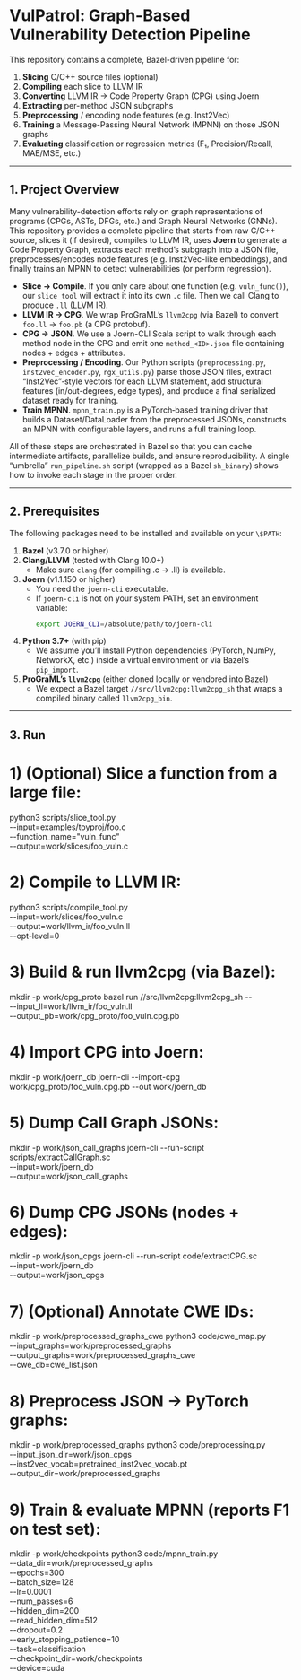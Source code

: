 # VulPatrol: Graph-Based Vulnerability Detection Pipeline

This repository contains a complete, Bazel-driven pipeline for:
1. **Slicing** C/C++ source files (optional)  
2. **Compiling** each slice to LLVM IR  
3. **Converting** LLVM IR → Code Property Graph (CPG) using Joern  
4. **Extracting** per-method JSON subgraphs  
5. **Preprocessing** / encoding node features (e.g. Inst2Vec)  
6. **Training** a Message-Passing Neural Network (MPNN) on those JSON graphs  
7. **Evaluating** classification or regression metrics (F₁, Precision/Recall, MAE/MSE, etc.)

---

## 1. Project Overview

Many vulnerability-detection efforts rely on graph representations of programs (CPGs, ASTs, DFGs, etc.) and Graph Neural Networks (GNNs). This repository provides a complete pipeline that starts from raw C/C++ source, slices it (if desired), compiles to LLVM IR, uses **Joern** to generate a Code Property Graph, extracts each method’s subgraph into a JSON file, preprocesses/encodes node features (e.g. Inst2Vec-like embeddings), and finally trains an MPNN to detect vulnerabilities (or perform regression).  

- **Slice → Compile**. If you only care about one function (e.g. `vuln_func()`), our `slice_tool` will extract it into its own `.c` file. Then we call Clang to produce `.ll` (LLVM IR).  
- **LLVM IR → CPG**. We wrap ProGraML’s `llvm2cpg` (via Bazel) to convert `foo.ll` → `foo.pb` (a CPG protobuf).  
- **CPG → JSON**. We use a Joern-CLI Scala script to walk through each method node in the CPG and emit one `method_<ID>.json` file containing nodes + edges + attributes.  
- **Preprocessing / Encoding**. Our Python scripts (`preprocessing.py`, `inst2vec_encoder.py`, `rgx_utils.py`) parse those JSON files, extract “Inst2Vec”‐style vectors for each LLVM statement, add structural features (in/out-degrees, edge types), and produce a final serialized dataset ready for training.  
- **Train MPNN**. `mpnn_train.py` is a PyTorch‐based training driver that builds a Dataset/DataLoader from the preprocessed JSONs, constructs an MPNN with configurable layers, and runs a full training loop.  

All of these steps are orchestrated in Bazel so that you can cache intermediate artifacts, parallelize builds, and ensure reproducibility. A single “umbrella” `run_pipeline.sh` script (wrapped as a Bazel `sh_binary`) shows how to invoke each stage in the proper order.

---

## 2. Prerequisites

The following packages need to be installed and available on your `\$PATH`:

1. **Bazel** (v3.7.0 or higher)  
2. **Clang/LLVM** (tested with Clang 10.0+)  
   - Make sure `clang` (for compiling .c → .ll) is available.  
3. **Joern** (v1.1.150 or higher)  
   - You need the `joern-cli` executable.  
   - If `joern-cli` is not on your system PATH, set an environment variable:  
     ```bash
     export JOERN_CLI=/absolute/path/to/joern-cli
     ```
4. **Python 3.7+** (with pip)  
   - We assume you’ll install Python dependencies (PyTorch, NumPy, NetworkX, etc.) inside a virtual environment or via Bazel’s `pip_import`.  
5. **ProGraML’s `llvm2cpg`** (either cloned locally or vendored into Bazel)  
   - We expect a Bazel target `//src/llvm2cpg:llvm2cpg_sh` that wraps a compiled binary called `llvm2cpg_bin`.

---

## 3. Run
# 1) (Optional) Slice a function from a large file:
python3 scripts/slice_tool.py \
  --input=examples/toyproj/foo.c \
  --function_name="vuln_func" \
  --output=work/slices/foo_vuln.c

# 2) Compile to LLVM IR:
python3 scripts/compile_tool.py \
  --input=work/slices/foo_vuln.c \
  --output=work/llvm_ir/foo_vuln.ll \
  --opt-level=0

# 3) Build & run llvm2cpg (via Bazel):
mkdir -p work/cpg_proto
bazel run //src/llvm2cpg:llvm2cpg_sh -- \
  --input_ll=work/llvm_ir/foo_vuln.ll \
  --output_pb=work/cpg_proto/foo_vuln.cpg.pb

# 4) Import CPG into Joern:
mkdir -p work/joern_db
joern-cli --import-cpg work/cpg_proto/foo_vuln.cpg.pb --out work/joern_db

# 5) Dump Call Graph JSONs:
mkdir -p work/json_call_graphs
joern-cli --run-script scripts/extractCallGraph.sc \
  --input=work/joern_db \
  --output=work/json_call_graphs

# 6) Dump CPG JSONs (nodes + edges):
mkdir -p work/json_cpgs
joern-cli --run-script code/extractCPG.sc \
  --input=work/joern_db \
  --output=work/json_cpgs

# 7) (Optional) Annotate CWE IDs:
mkdir -p work/preprocessed_graphs_cwe
python3 code/cwe_map.py \
  --input_graphs=work/preprocessed_graphs \
  --output_graphs=work/preprocessed_graphs_cwe \
  --cwe_db=cwe_list.json

# 8) Preprocess JSON → PyTorch graphs:
mkdir -p work/preprocessed_graphs
python3 code/preprocessing.py \
  --input_json_dir=work/json_cpgs \
  --inst2vec_vocab=pretrained_inst2vec_vocab.pt \
  --output_dir=work/preprocessed_graphs

# 9) Train & evaluate MPNN (reports F1 on test set):
mkdir -p work/checkpoints
python3 code/mpnn_train.py \
  --data_dir=work/preprocessed_graphs \
  --epochs=300 \
  --batch_size=128 \
  --lr=0.0001 \
  --num_passes=6 \
  --hidden_dim=200 \
  --read_hidden_dim=512 \
  --dropout=0.2 \
  --early_stopping_patience=10 \
  --task=classification \
  --checkpoint_dir=work/checkpoints \
  --device=cuda
